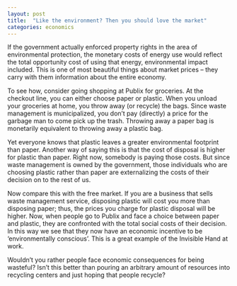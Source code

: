 ```yaml
---
layout: post
title:  "Like the environment? Then you should love the market"
categories: economics
---
```


If the government actually enforced property rights in the area of environmental protection, the monetary costs of energy use would reflect the total opportunity cost of using that energy, environmental impact included. This is one of most beautiful things about market prices – they carry with them information about the entire economy.

<!-- more -->

To see how, consider going shopping at Publix for groceries. At the checkout line, you can either choose paper or plastic. When you unload your groceries at home, you throw away (or recycle) the bags. Since waste management is municipalized, you don’t pay (directly) a price for the garbage man to come pick up the trash. Throwing away a paper bag is monetarily equivalent to throwing away a plastic bag.

Yet everyone knows that plastic leaves a greater environmental footprint than paper. Another way of saying this is that the cost of disposal is higher for plastic than paper. Right now, somebody is paying those costs. But since waste management is owned by the government, those individuals who are choosing plastic rather than paper are externalizing the costs of their decision on to the rest of us.

Now compare this with the free market. If you are a business that sells waste management service, disposing plastic will cost you more than disposing paper; thus, the prices you charge for plastic disposal will be higher. Now, when people go to Publix and face a choice between paper and plastic, they are confronted with the total social costs of their decision. In this way we see that they now have an economic incentive to be ‘environmentally conscious’. This is a great example of the Invisible Hand at work.

Wouldn’t you rather people face economic consequences for being wasteful? Isn’t this better than pouring an arbitrary amount of resources into recycling centers and just hoping that people recycle?